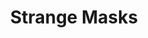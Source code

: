 ---
title: Strange Masks
developer: ThinkSlow
image: StrangeMasks.jpg
link: http://www.strangemasks.com
windows: http://www.desura.com/games/strange-masks
mac: http://www.desura.com/games/strange-masks
linux: http://www.desura.com/games/strange-masks 
---